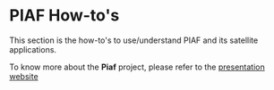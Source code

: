 # PIAF How-to's

This section is the how-to's to use/understand PIAF and its satellite applications.  

To know more about the **Piaf** project, please refer to the <a href="https://piaf.etalab.studio/">presentation website</a>
